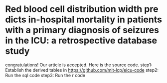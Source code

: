 # Red blood cell distribution width predicts in-hospital mortality in patients with a primary diagnosis of seizures in the ICU: a retrospective database study

congratulations! Our article is accepted. Here is the source code.
step1: Establish the derived tables in https://github.com/mit-lcp/eicu-code 
step2: Run the sql code
step3: Run the r code
